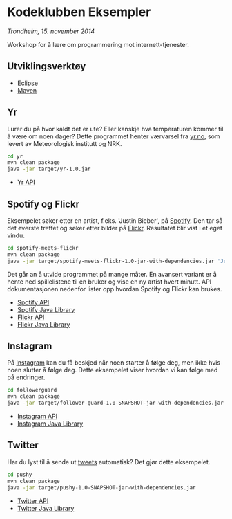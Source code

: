Kodeklubben  Eksempler 
===========
*Trondheim, 15. november 2014*

Workshop for å lære om programmering mot internett-tjenester.
 
## Utviklingsverktøy
 - [Eclipse](https://www.eclipse.org/downloads/)
 - [Maven](http://maven.apache.org/download.cgi)

## Yr
Lurer du på hvor kaldt det er ute? Eller kanskje hva temperaturen kommer til å være om noen dager? Dette programmet henter værvarsel fra [yr.no](http://www.yr.no/), som levert av Meteorologisk institutt og NRK.
```sh
cd yr
mvn clean package
java -jar target/yr-1.0.jar
```

 - [Yr API](http://om.yr.no/verdata/)

## Spotify og Flickr
Eksempelet søker etter en artist, f.eks. 'Justin Bieber', på [Spotify](https://www.spotify.com/). Den tar så det øverste treffet og søker etter bilder på [Flickr](https://www.flickr.com/). Resultatet blir vist i et eget vindu.
```sh
cd spotify-meets-flickr
mvn clean package
java -jar target/spotify-meets-flickr-1.0-jar-with-dependencies.jar 'Justin Bieber'
```

Det går an å utvide programmet på mange måter. En avansert variant er å hente ned spillelistene til en bruker og vise en ny artist hvert minutt. API dokumentasjonen nedenfor lister opp hvordan Spotify og Flickr kan brukes.

 - [Spotify API](https://developer.spotify.com/web-api/)
 - [Spotify Java Library](https://github.com/thelinmichael/spotify-web-api-java)
 - [Flickr API](https://www.flickr.com/services/api/)
 - [Flickr Java Library](https://github.com/callmeal/Flickr4Java)

## Instagram
På [Instagram](http://instagram.com/) kan du få beskjed når noen starter å følge deg, men ikke hvis noen slutter å følge deg. Dette eksempelet viser hvordan vi kan følge med på endringer.
```sh
cd followerguard
mvn clean package
java -jar target/follower-guard-1.0-SNAPSHOT-jar-with-dependencies.jar
```

 - [Instagram API](http://instagram.com/developer/)
 - [Instagram Java Library](https://github.com/sachin-handiekar/jInstagram)

## Twitter
Har du lyst til å sende ut [tweets](https://twitter.com/) automatisk? Det gjør dette eksempelet.
```sh
cd pushy
mvn clean package
java -jar target/pushy-1.0-SNAPSHOT-jar-with-dependencies.jar
```

 - [Twitter API](https://dev.twitter.com/rest/public)
 - [Twitter Java Library](http://twitter4j.org/en/)
